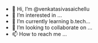 - 👋 Hi, I’m @venkatasivasaichellu
- 👀 I’m interested in ...
- 🌱 I’m currently learning b.tech...
- 💞️ I’m looking to collaborate on ...
- 📫 How to reach me ...

<!---
venkatasivasaichellu/venkatasivasaichellu is a ✨ special ✨ repository because its `README.md` (this file) appears on your GitHub profile.
You can click the Preview link to take a look at your changes.
--->
